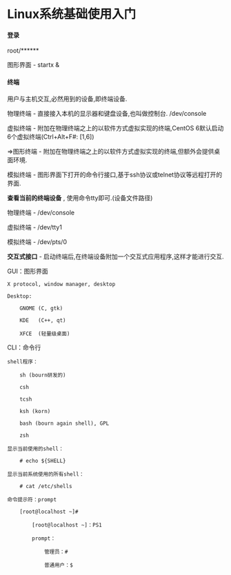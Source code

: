 # Linux系统基础使用入门

#### 登录

root/\*\*\*\*\*\*

图形界面 - startx &

#### 终端

用户与主机交互,必然用到的设备,即终端设备.

物理终端 - 直接接入本机的显示器和键盘设备,也叫做控制台. /dev/console

虚拟终端 - 附加在物理终端之上的以软件方式虚拟实现的终端,CentOS 6默认启动6个虚拟终端\(Ctrl+Alt+F\#: \[1,6\]\)

=&gt;图形终端 - 附加在物理终端之上的以软件方式虚拟实现的终端,但额外会提供桌面环境.

模拟终端 - 图形界面下打开的命令行接口,基于ssh协议或telnet协议等远程打开的界面.

**查看当前的终端设备** , 使用命令tty即可.\(设备文件路径\)

物理终端 - /dev/console

虚拟终端 - /dev/tty1

模拟终端 - /dev/pts/0

**交互式接口** - 启动终端后,在终端设备附加一个交互式应用程序,这样才能进行交互.

GUI：图形界面

```
X protocol, window manager, desktop

Desktop:

    GNOME (C, gtk)

    KDE   (C++, qt)

    XFCE  (轻量级桌面)
```

CLI：命令行

```
shell程序：

    sh (bourn研发的)

    csh 

    tcsh

    ksh (korn)

    bash (bourn again shell), GPL

    zsh 

显示当前使用的shell：

    # echo ${SHELL}

显示当前系统使用的所有shell：

    # cat /etc/shells

命令提示符：prompt

    [root@localhost ~]#

        [root@localhost ~]：PS1

        prompt：

            管理员：#

            普通用户：$
```



